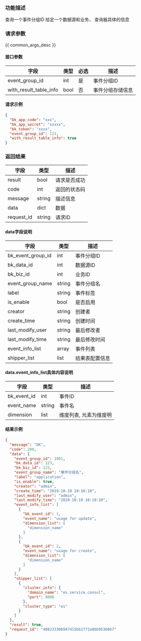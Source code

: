 ### 功能描述

查询一个事件分组ID
给定一个数据源和业务， 查询器具体的信息

### 请求参数

{{ common_args_desc }}

#### 接口参数

| 字段                     | 类型   | 必选 | 描述       |
|------------------------|------|----|----------|
| event_group_id         | int  | 是  | 事件分组ID   |
| with_result_table_info | bool | 否  | 事件分组存储信息 | 

#### 请求示例

```json
{
  "bk_app_code": "xxx",
  "bk_app_secret": "xxxxx",
  "bk_token": "xxxx",
  "event_group_id": 123,
  "with_result_table_info": true
}
```

### 返回结果

| 字段         | 类型     | 描述     |
|------------|--------|--------|
| result     | bool   | 请求是否成功 |
| code       | int    | 返回的状态码 |
| message    | string | 描述信息   |
| data       | dict   | 数据     |
| request_id | string | 请求ID   |

#### data字段说明

| 字段                | 类型     | 描述      |
|-------------------|--------|---------|
| bk_event_group_id | int    | 事件分组ID  |
| bk_data_id        | int    | 数据源ID   |
| bk_biz_id         | int    | 业务ID    |
| event_group_name  | string | 事件分组名   |
| label             | string | 事件标签    |
| is_enable         | bool   | 是否启用    |
| creator           | string | 创建者     |
| create_time       | string | 创建时间    |
| last_modify_user  | string | 最后修改者   |
| last_modify_time  | string | 最后修改时间  |
| event_info_list   | array  | 事件列表    |
| shipper_list      | list   | 结果表配置信息 |

#### data.event_info_list具体内容说明

| 字段          | 类型     | 描述           |
|-------------|--------|--------------|
| bk_event_id | int    | 事件ID         |
| event_name  | string | 事件名          |
| dimension   | list   | 维度列表, 元素为维度明 |

#### 结果示例

```json
{
  "message": "OK",
  "code": 200,
  "data": {
    "event_group_id": 1001,
    "bk_data_id": 123,
    "bk_biz_id": 123,
    "event_group_name": "事件分组名",
    "label": "application",
    "is_enable": true,
    "creator": "admin",
    "create_time": "2019-10-10 10:10:10",
    "last_modify_user": "admin",
    "last_modify_time": "2020-10-10 10:10:10",
    "event_info_list": [
      {
        "bk_event_id": 1,
        "event_name": "usage for update",
        "dimension_list": [
          "dimension_name"
        ]
      },
      {
        "bk_event_id": 2,
        "event_name": "usage for create",
        "dimension_list": [
          "dimension_name"
        ]
      }
    ],
    "shipper_list": [
      {
        "cluster_info": {
          "domain_name": "es.service.consul",
          "port": 8000
        },
        "cluster_type": "es"
      }
    ]
  },
  "result": true,
  "request_id": "408233306947415bb1772a86b9536867"
}
```
